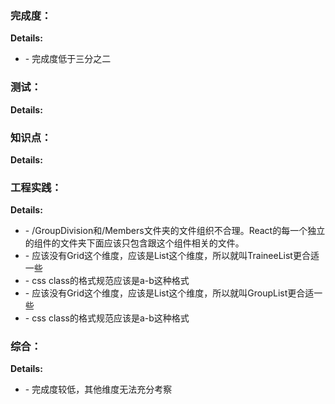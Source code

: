 ### 完成度：


__Details:__

- \- 完成度低于三分之二

### 测试：


__Details:__



### 知识点：


__Details:__



### 工程实践：


__Details:__

- \- /GroupDivision和/Members文件夹的文件组织不合理。React的每一个独立的组件的文件夹下面应该只包含跟这个组件相关的文件。
- \- 应该没有Grid这个维度，应该是List这个维度，所以就叫TraineeList更合适一些
- \- css class的格式规范应该是a-b这种格式
- \- 应该没有Grid这个维度，应该是List这个维度，所以就叫GroupList更合适一些
- \- css class的格式规范应该是a-b这种格式

### 综合：


__Details:__

- \- 完成度较低，其他维度无法充分考察

